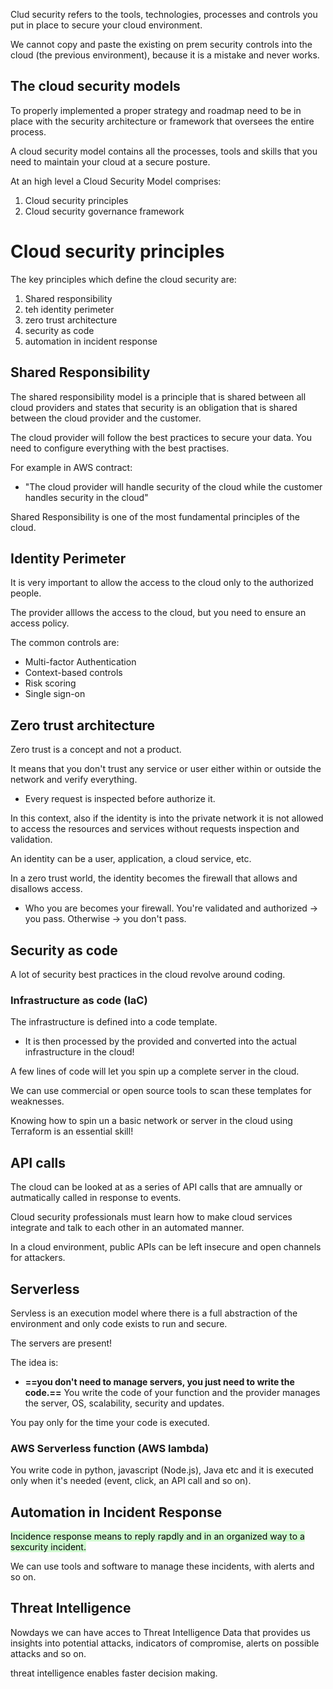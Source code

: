 Clud security refers to the tools, technologies, processes and controls you put in place to secure your cloud environment.

We cannot copy and paste the existing on prem security controls into the cloud (the previous environment), because it is a mistake and never works.

## The cloud security models
To properly implemented a proper strategy and roadmap need to be in place with the security architecture or framework that oversees the entire process.

A cloud security model contains all the processes, tools and skills that you need to maintain your cloud at a secure posture.

At an high level a Cloud Security Model comprises:
1. Cloud security principles 
2. Cloud security governance framework


# Cloud security principles
The key principles which define the cloud security are:
1. Shared responsibility
2. teh identity perimeter
3. zero trust architecture
4. security as code
5. automation in incident response

## Shared Responsibility
The shared responsibility model is a principle that is shared between all cloud providers and states that security is an obligation that is shared between the cloud provider and the customer.

The cloud provider will follow the best practices to secure your data.
You need to configure everything with the best practises.


For example in AWS contract:
- "The cloud provider will handle security of the cloud while the customer handles security in the cloud"

Shared Responsibility is one of the most fundamental principles of the cloud.

## Identity Perimeter
It is very important to allow the access to the cloud only to the authorized people.

The provider alllows the access to the cloud, but you need to ensure an access policy.

The common controls are:
- Multi-factor Authentication
- Context-based controls
- Risk scoring
- Single sign-on

## Zero trust architecture
Zero trust is a concept and not a product.

It means that you don't trust any service or user either within or outside the network and verify everything.
- Every request is inspected before authorize it.

In this context, also if the identity is into the private network it is not allowed to access the resources and services without requests inspection and validation.

An identity can be a user, application, a cloud service, etc.

In a zero trust world, the identity becomes the firewall that allows and disallows access.
- Who you are becomes your firewall. You're validated and authorized -> you pass. Otherwise -> you don't pass.

## Security as code
A lot of security best practices in the cloud revolve around coding.

### Infrastructure as code (IaC)
The infrastructure is defined into a code template.
- It is then processed by the provided and converted into the actual infrastructure in the cloud!

A few lines of code will let you spin up a complete server in the cloud.

We can use commercial or open source tools to scan these templates for weaknesses.

Knowing how to spin un a basic network or server in the cloud using Terraform is an essential skill!

## API calls
The cloud can be looked at as a series of API calls that are amnually or autmatically called in response to events.

Cloud security professionals must learn how to make cloud services integrate and talk to each other in an automated manner.

In a cloud environment, public APIs can be left insecure and open channels for attackers.


## Serverless
Servless is an execution model where there is a full abstraction of the environment and only code exists to run and secure.

The servers are present!

The idea is:
- **==you don't need to manage servers, you just need  to write the code.==**
You write the code of your function and the provider manages the server, OS, scalability, security and updates.

You pay only for the time your code is executed.

### AWS Serverless function (AWS lambda)
You write code in python, javascript (Node.js), Java etc and it is executed only when it's needed (event, click, an API call and so on).


## Automation in Incident Response
<mark style="background: #BBFABBA6;">Incidence response means to reply rapdly and in an organized way to a sexcurity incident.</mark>

We can use tools and software to manage these incidents, with alerts and so on.

## Threat Intelligence
Nowdays we can have acces to Threat Intelligence Data that provides us insights into potential attacks, indicators of compromise, alerts on possible attacks and so on.

threat intelligence enables faster decision making.